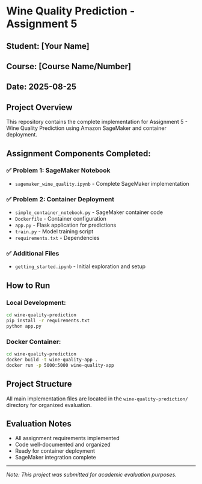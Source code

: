 # Wine Quality Prediction - Assignment 5

## Student: [Your Name]
## Course: [Course Name/Number]
## Date: 2025-08-25

## Project Overview
This repository contains the complete implementation for Assignment 5 - Wine Quality Prediction using Amazon SageMaker and container deployment.

## Assignment Components Completed:

### ✅ Problem 1: SageMaker Notebook
- `sagemaker_wine_quality.ipynb` - Complete SageMaker implementation

### ✅ Problem 2: Container Deployment
- `simple_container_notebook.py` - SageMaker container code
- `Dockerfile` - Container configuration
- `app.py` - Flask application for predictions
- `train.py` - Model training script
- `requirements.txt` - Dependencies

### ✅ Additional Files
- `getting_started.ipynb` - Initial exploration and setup

## How to Run

### Local Development:
```bash
cd wine-quality-prediction
pip install -r requirements.txt
python app.py
```

### Docker Container:
```bash
cd wine-quality-prediction
docker build -t wine-quality-app .
docker run -p 5000:5000 wine-quality-app
```

## Project Structure
All main implementation files are located in the `wine-quality-prediction/` directory for organized evaluation.

## Evaluation Notes
- All assignment requirements implemented
- Code well-documented and organized
- Ready for container deployment
- SageMaker integration complete

---
*Note: This project was submitted for academic evaluation purposes.*

